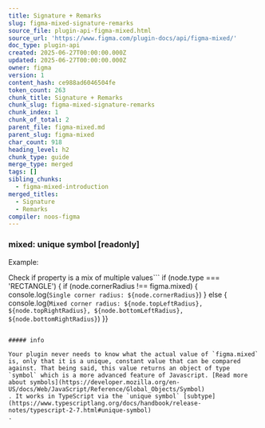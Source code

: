 ```yaml
---
title: Signature + Remarks
slug: figma-mixed-signature-remarks
source_file: plugin-api-figma-mixed.html
source_url: 'https://www.figma.com/plugin-docs/api/figma-mixed/'
doc_type: plugin-api
created: 2025-06-27T00:00:00.000Z
updated: 2025-06-27T00:00:00.000Z
owner: figma
version: 1
content_hash: ce988ad6046504fe
token_count: 263
chunk_title: Signature + Remarks
chunk_slug: figma-mixed-signature-remarks
chunk_index: 1
chunk_of_total: 2
parent_file: figma-mixed.md
parent_slug: figma-mixed
char_count: 918
heading_level: h2
chunk_type: guide
merge_type: merged
tags: []
sibling_chunks:
  - figma-mixed-introduction
merged_titles:
  - Signature
  - Remarks
compiler: noos-figma
---
```


### mixed: unique symbol [readonly]

Example:

Check if property is a mix of multiple values```
if (node.type === 'RECTANGLE') { if (node.cornerRadius !== figma.mixed) { console.log(`Single corner radius: ${node.cornerRadius}`) } else { console.log(`Mixed corner radius: ${node.topLeftRadius}, ${node.topRightRadius}, ${node.bottomLeftRadius}, ${node.bottomRightRadius}`) }}
```

##### info

Your plugin never needs to know what the actual value of `figma.mixed` is, only that it is a unique, constant value that can be compared against. That being said, this value returns an object of type `symbol` which is a more advanced feature of Javascript. [Read more about symbols](https://developer.mozilla.org/en-US/docs/Web/JavaScript/Reference/Global_Objects/Symbol)
. It works in TypeScript via the `unique symbol` [subtype](https://www.typescriptlang.org/docs/handbook/release-notes/typescript-2-7.html#unique-symbol)
.
